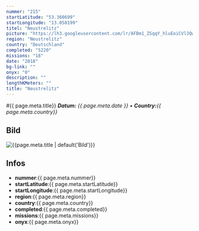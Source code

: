 ```yaml
---
nummer: "215"
startLatitude: "53.360699"
startLongitude: "13.058199"
titel: "Neustrelitz"
picture: "https://lh3.googleusercontent.com/lr/AFBm1_ZSqqY_hluEoiCVlJQwaul3uSwjetPvooAwzU4hpSAALOiWNENu_aq1a86tvWQdPyQ2YWl9nZ5URroU07DALSa1eLtZ3GYnPE8sV-YjCGZUMypZqRFXvWpUOoDsDiVx-YCm6_ZHETASOa6B2U3bJ8xXYtZElo59mXWlfg0P1Scql_1asqpku769cAXM2-4gXOw_ALsLq9exHwVQM5g-wUN-oA__XSrTRkFYuy5pf2CuSX_7th2gd5vtAQuhXdeOdjg-N4FL9EAEDkIgrDrbzbt-f-a8vtmxTVbOFWqYYePTsuh71rUs8URDZ3ZsUj8hhLVR12hj5GQF5YG7TtQQExa_CjDlNZeYkNFWPB05uBo-4ACIP_WDHvmxc9ccd2hYFHddy5-bYXVay-383SIp5VWoKnyo9Z0QfdvCPFBYrmkycnoLWt25ULqZ-6n0c5BrL09zBj9BdEUx-Xgg5dJ-oV-E3NoujOuxVVx1BYj-NrbpDaxOiA-d0-CgVyRyfJ2APoWk-DmnT-czksipk3vZzLLebpX-nOK_cnkLcD3-OR13XVseeAckZ7G3U90u7W4XzYdNt4A3RWmMtNw-d9ZkRfOdj1a9cjhQPUx54TWU0VdxqbH6-eC4zyE6t3iEokJC8qPYhXN_hbfW5sjxL-rGGLNAjoLAAKoj-eL9ofj14stUQU6WY83Vxd-OsE4RzeD241YLzJ5ZN1oGZ5gnvt1uGDPHlcHM8RSPhvgmwMvKC6sTDgbJs_jXQd0j5FUD_-OoD1N4VuuSRWy85g0trPJ7ghREcN21u3BRzHl4NeIYioGuQKPsL0C3dqScV69Xc8GFpIXP_chBPCYPrcy6snUX8ucvJ_5oTyE"
region: "Neustrelitz"
country: "Deutschland"
completed: "5220"
missions: "18"
date: "2018"
bg-link: ""
onyx: "0"
description: ""
lengthKMeters: ""
title: "Neustrelitz"
---
```


#{{ page.meta.title}}
_**Datum:** {{ page.meta.date }} • **Country:**{{ page.meta.country}}_

## Bild
![{{page.meta.title | default('Bild')}}]({{page.meta.picture}})

## Infos
- **nummer**:{{ page.meta.nummer}}
- **startLatitude**:{{ page.meta.startLatitude}}
- **startLongitude**:{{ page.meta.startLongitude}}
- **region**:{{ page.meta.region}}
- **country**:{{ page.meta.country}}
- **completed**:{{ page.meta.completed}}
- **missions**:{{ page.meta.missions}}
- **onyx**:{{ page.meta.onyx}}

